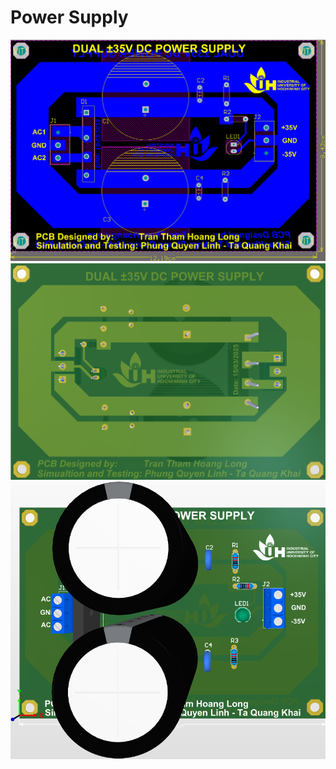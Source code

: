 # Power Supply
<div align="center">
    <img src="35V power supply-2D view.png" alt="Smart Traffic Light System" title="Smart Traffic Light System" width="800">
</div>

<div align="center">
    <img src="35V power supply-bottom layer-3D view.png" alt="Smart Traffic Light System" title="Smart Traffic Light System" width="800">
</div>

<div align="center">
    <img src="35V power supply-top layer-3D view.png" title="Smart Traffic Light System" width="800">
</div>
